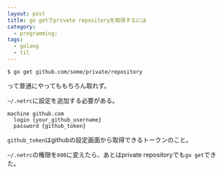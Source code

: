 ```yaml
---
layout: post
title: go getでprivate repositoryを取得するには
category:
  - programming;
tags:
  - golang
  - til
---
```


```
$ go get github.com/some/private/repository
```

って普通にやってももちろん取れず。

`~/.netrc`に設定を追加する必要がある。

```
machine github.com
  login {your_github_username}
  password {github_token}
```

`github_token`はgithubの設定画面から取得できるトークンのこと。

`~/.netrc`の権限を`600`に変えたら、あとはprivate repositoryでも`go get`できた。

